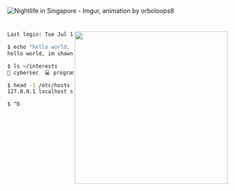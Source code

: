
![Nightlife in Singapore - Imgur, animation by orboloops8](https://user-images.githubusercontent.com/19287477/99057153-58eba780-25d6-11eb-8033-88c5bd0bd7fe.gif)

<h1></h1>

<img align="right" src="https://user-images.githubusercontent.com/19287477/126031268-9db1a7bb-05c3-4654-a5ac-ecfc417dd27b.gif" width="350">

```sh
Last login: Tue Jul 13 23:46:08 2021 from 10.1.33.7

$ echo "hello world, im $(whoami)."
hello world, im shawn.

$ ls ~/interests
🚩 cybersec  💻 programming  📈 crypto  ⌨️ keeb  ✒️ vim

$ head -1 /etc/hosts
127.0.0.1 localhost singapore

$ ^D
```

